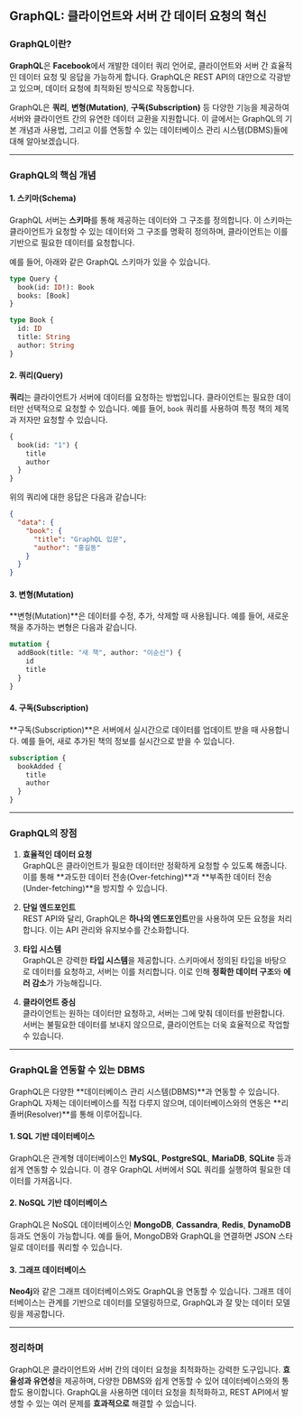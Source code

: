 ## GraphQL: 클라이언트와 서버 간 데이터 요청의 혁신

### GraphQL이란?

**GraphQL**은 **Facebook**에서 개발한 데이터 쿼리 언어로, 클라이언트와 서버 간 효율적인 데이터 요청 및 응답을 가능하게 합니다. GraphQL은 REST API의 대안으로 각광받고 있으며, 데이터 요청에 최적화된 방식으로 작동합니다. 

GraphQL은 **쿼리**, **변형(Mutation)**, **구독(Subscription)** 등 다양한 기능을 제공하여 서버와 클라이언트 간의 유연한 데이터 교환을 지원합니다. 이 글에서는 GraphQL의 기본 개념과 사용법, 그리고 이를 연동할 수 있는 데이터베이스 관리 시스템(DBMS)들에 대해 알아보겠습니다.

---

### GraphQL의 핵심 개념

#### 1. **스키마(Schema)**
GraphQL 서버는 **스키마**를 통해 제공하는 데이터와 그 구조를 정의합니다. 이 스키마는 클라이언트가 요청할 수 있는 데이터와 그 구조를 명확히 정의하며, 클라이언트는 이를 기반으로 필요한 데이터를 요청합니다.

예를 들어, 아래와 같은 GraphQL 스키마가 있을 수 있습니다.

```graphql
type Query {
  book(id: ID!): Book
  books: [Book]
}

type Book {
  id: ID
  title: String
  author: String
}
```

#### 2. **쿼리(Query)**
**쿼리**는 클라이언트가 서버에 데이터를 요청하는 방법입니다. 클라이언트는 필요한 데이터만 선택적으로 요청할 수 있습니다. 예를 들어, `book` 쿼리를 사용하여 특정 책의 제목과 저자만 요청할 수 있습니다.

```graphql
{
  book(id: "1") {
    title
    author
  }
}
```

위의 쿼리에 대한 응답은 다음과 같습니다:

```json
{
  "data": {
    "book": {
      "title": "GraphQL 입문",
      "author": "홍길동"
    }
  }
}
```

#### 3. **변형(Mutation)**
**변형(Mutation)**은 데이터를 수정, 추가, 삭제할 때 사용됩니다. 예를 들어, 새로운 책을 추가하는 변형은 다음과 같습니다.

```graphql
mutation {
  addBook(title: "새 책", author: "이순신") {
    id
    title
  }
}
```

#### 4. **구독(Subscription)**
**구독(Subscription)**은 서버에서 실시간으로 데이터를 업데이트 받을 때 사용합니다. 예를 들어, 새로 추가된 책의 정보를 실시간으로 받을 수 있습니다.

```graphql
subscription {
  bookAdded {
    title
    author
  }
}
```

---

### GraphQL의 장점

1. **효율적인 데이터 요청**  
   GraphQL은 클라이언트가 필요한 데이터만 정확하게 요청할 수 있도록 해줍니다. 이를 통해 **과도한 데이터 전송(Over-fetching)**과 **부족한 데이터 전송(Under-fetching)**을 방지할 수 있습니다.

2. **단일 엔드포인트**  
   REST API와 달리, GraphQL은 **하나의 엔드포인트**만을 사용하여 모든 요청을 처리합니다. 이는 API 관리와 유지보수를 간소화합니다.

3. **타입 시스템**  
   GraphQL은 강력한 **타입 시스템**을 제공합니다. 스키마에서 정의된 타입을 바탕으로 데이터를 요청하고, 서버는 이를 처리합니다. 이로 인해 **정확한 데이터 구조**와 **에러 감소**가 가능해집니다.

4. **클라이언트 중심**  
   클라이언트는 원하는 데이터만 요청하고, 서버는 그에 맞춰 데이터를 반환합니다. 서버는 불필요한 데이터를 보내지 않으므로, 클라이언트는 더욱 효율적으로 작업할 수 있습니다.

---

### GraphQL을 연동할 수 있는 DBMS

GraphQL은 다양한 **데이터베이스 관리 시스템(DBMS)**과 연동할 수 있습니다. GraphQL 자체는 데이터베이스를 직접 다루지 않으며, 데이터베이스와의 연동은 **리졸버(Resolver)**를 통해 이루어집니다.

#### 1. **SQL 기반 데이터베이스**
GraphQL은 관계형 데이터베이스인 **MySQL**, **PostgreSQL**, **MariaDB**, **SQLite** 등과 쉽게 연동할 수 있습니다. 이 경우 GraphQL 서버에서 SQL 쿼리를 실행하여 필요한 데이터를 가져옵니다.

#### 2. **NoSQL 기반 데이터베이스**
GraphQL은 NoSQL 데이터베이스인 **MongoDB**, **Cassandra**, **Redis**, **DynamoDB** 등과도 연동이 가능합니다. 예를 들어, MongoDB와 GraphQL을 연결하면 JSON 스타일로 데이터를 쿼리할 수 있습니다.

#### 3. **그래프 데이터베이스**
**Neo4j**와 같은 그래프 데이터베이스와도 GraphQL을 연동할 수 있습니다. 그래프 데이터베이스는 관계를 기반으로 데이터를 모델링하므로, GraphQL과 잘 맞는 데이터 모델링을 제공합니다.

---

### 정리하며

GraphQL은 클라이언트와 서버 간의 데이터 요청을 최적화하는 강력한 도구입니다. **효율성과 유연성**을 제공하며, 다양한 DBMS와 쉽게 연동할 수 있어 데이터베이스와의 통합도 용이합니다. GraphQL을 사용하면 데이터 요청을 최적화하고, REST API에서 발생할 수 있는 여러 문제를 **효과적으로** 해결할 수 있습니다.
